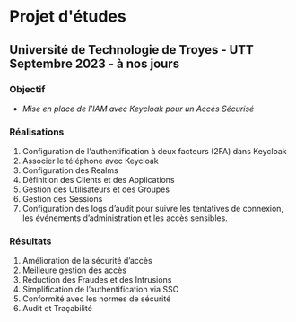 # Projet d'études
## Université de Technologie de Troyes - UTT Septembre 2023 - à nos jours
### **Objectif** 
- *Mise en place de l’IAM avec Keycloak pour un Accès Sécurisé*  


###  **Réalisations**
1. Configuration de l'authentification à deux facteurs (2FA) dans Keycloak
2. Associer le téléphone avec Keycloak
3. Configuration des Realms
4. Définition des Clients et des Applications
5. Gestion des Utilisateurs et des Groupes
6. Gestion des Sessions
7. Configuration des logs d’audit pour suivre les tentatives de connexion, les événements d’administration et les accès sensibles.


###  **Résultats**
1. Amélioration de la sécurité d’accès
2. Meilleure gestion des accès
3. Réduction des Fraudes et des Intrusions
4. Simplification de l’authentification via SSO
5. Conformité avec les normes de sécurité
6. Audit et Traçabilité

